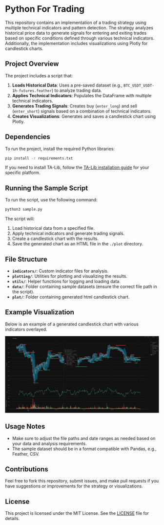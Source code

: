 
# Python For Trading

This repository contains an implementation of a trading strategy using multiple technical indicators and pattern detection. The strategy analyzes historical price data to generate signals for entering and exiting trades based on specific conditions defined through various technical indicators. Additionally, the implementation includes visualizations using Plotly for candlestick charts.

## Project Overview

The project includes a script that:

1. **Loads Historical Data**: Uses a pre-saved dataset (e.g., `BTC_USDT_USDT-1h-futures.feather`) to analyze trading data.
2. **Applies Technical Indicators**: Populates the DataFrame with multiple technical indicators.
3. **Generates Trading Signals**: Creates buy (`enter_long`) and sell (`enter_short`) signals based on a combination of technical indicators.
4. **Creates Visualizations**: Generates and saves a candlestick chart using Plotly.

## Dependencies

To run the project, install the required Python libraries:

```bash
pip install -r requirements.txt
```

If you need to install TA-Lib, follow the [TA-Lib installation guide](https://mrjbq7.github.io/ta-lib/install.html) for your specific platform.

## Running the Sample Script

To run the script, use the following command:

```bash
python3 sample.py
```

The script will:

1. Load historical data from a specified file.
2. Apply technical indicators and generate trading signals.
3. Create a candlestick chart with the results.
4. Save the generated chart as an HTML file in the `./plot` directory.

## File Structure

- **`indicators/`**: Custom indicator files for analysis.
- **`plotting/`**: Utilities for plotting and visualizing the results.
- **`utils/`**: Helper functions for logging and loading data.
- **`data/`**: Folder containing sample datasets (ensure the correct file path in the script).
- **`plot/`**: Folder containing generated html candlestick chart.

## Example Visualization

Below is an example of a generated candlestick chart with various indicators overlayed.

![Example Chart](https://github.com/tranglecong/python_for_trading/blob/main/.docs/example_chart.png?raw=true)

## Usage Notes

- Make sure to adjust the file paths and date ranges as needed based on your data and analysis requirements.
- The sample dataset should be in a format compatible with Pandas, e.g., Feather, CSV.

## Contributions

Feel free to fork this repository, submit issues, and make pull requests if you have suggestions or improvements for the strategy or visualizations.

## License

This project is licensed under the MIT License. See the [LICENSE](LICENSE) file for details.
